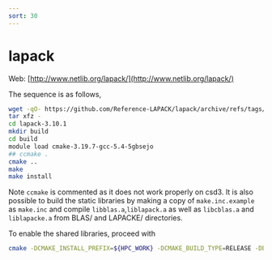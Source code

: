 ```yaml
---
sort: 30
---
```


# lapack

Web: [http://www.netlib.org/lapack/](http://www.netlib.org/lapack/)

The sequence is as follows,

```bash
wget -qO- https://github.com/Reference-LAPACK/lapack/archive/refs/tags/v3.10.1.tar.gz | \
tar xfz -
cd lapack-3.10.1
mkdir build
cd build
module load cmake-3.19.7-gcc-5.4-5gbsejo
## ccmake .
cmake ..
make
make install
```

Note `ccmake` is commented as it does not work properly on csd3. It is also possible to build the static libraries by making a copy of `make.inc.example` as `make.inc` and compile `libblas.a`,`liblapack.a` as well as `libcblas.a` and `liblapacke.a` from BLAS/ and LAPACKE/ directories.

To enable the shared libraries, proceed with

```bash
cmake -DCMAKE_INSTALL_PREFIX=${HPC_WORK} -DCMAKE_BUILD_TYPE=RELEASE -DBUILD_SHARED_LIBS=ON -DLAPACKE=ON -DCBLAS=ON ..
```
